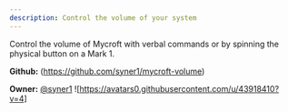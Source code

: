 ```yaml
---
description: Control the volume of your system
---
```

Control the volume of Mycroft with verbal commands or by spinning the physical
button on a Mark 1.

**Github:** (https://github.com/syner1/mycroft-volume)

**Owner:** [@syner1](https://github.com/syner1) ![https://avatars0.githubusercontent.com/u/43918410?v=4]

